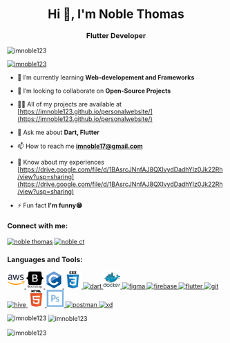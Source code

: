 <h1 align="center">Hi 👋, I'm Noble Thomas</h1>
<h3 align="center">Flutter Developer</h3>

<p align="left"> <img src="https://komarev.com/ghpvc/?username=imnoble123&label=Profile%20views&color=0e75b6&style=flat" alt="imnoble123" /> </p>

<p align="left"> <a href="https://github.com/ryo-ma/github-profile-trophy"><img src="https://github-profile-trophy.vercel.app/?username=imnoble123" alt="imnoble123" /></a> </p>

- 🌱 I’m currently learning **Web-developement and Frameworks**

- 👯 I’m looking to collaborate on **Open-Source Projects**

- 👨‍💻 All of my projects are available at [https://imnoble123.github.io/personalwebsite/](https://imnoble123.github.io/personalwebsite/)

- 💬 Ask me about **Dart, Flutter**

- 📫 How to reach me **imnoble17@gmail.com**

- 📄 Know about my experiences [https://drive.google.com/file/d/1BAsrcJNnfAJ8QXIvydDadhYlz0Jk22Rh/view?usp=sharing](https://drive.google.com/file/d/1BAsrcJNnfAJ8QXIvydDadhYlz0Jk22Rh/view?usp=sharing)

- ⚡ Fun fact **I'm funny😁**

<h3 align="left">Connect with me:</h3>
<p align="left">
<a href="https://linkedin.com/in/noble thomas" target="blank"><img align="center" src="https://raw.githubusercontent.com/rahuldkjain/github-profile-readme-generator/master/src/images/icons/Social/linked-in-alt.svg" alt="noble thomas" height="30" width="40" /></a>
<a href="https://stackoverflow.com/users/noble ct" target="blank"><img align="center" src="https://raw.githubusercontent.com/rahuldkjain/github-profile-readme-generator/master/src/images/icons/Social/stack-overflow.svg" alt="noble ct" height="30" width="40" /></a>
</p>

<h3 align="left">Languages and Tools:</h3>
<p align="left"> <a href="https://aws.amazon.com" target="_blank" rel="noreferrer"> <img src="https://raw.githubusercontent.com/devicons/devicon/master/icons/amazonwebservices/amazonwebservices-original-wordmark.svg" alt="aws" width="40" height="40"/> </a> <a href="https://getbootstrap.com" target="_blank" rel="noreferrer"> <img src="https://raw.githubusercontent.com/devicons/devicon/master/icons/bootstrap/bootstrap-plain-wordmark.svg" alt="bootstrap" width="40" height="40"/> </a> <a href="https://www.cprogramming.com/" target="_blank" rel="noreferrer"> <img src="https://raw.githubusercontent.com/devicons/devicon/master/icons/c/c-original.svg" alt="c" width="40" height="40"/> </a> <a href="https://www.w3schools.com/css/" target="_blank" rel="noreferrer"> <img src="https://raw.githubusercontent.com/devicons/devicon/master/icons/css3/css3-original-wordmark.svg" alt="css3" width="40" height="40"/> </a> <a href="https://dart.dev" target="_blank" rel="noreferrer"> <img src="https://www.vectorlogo.zone/logos/dartlang/dartlang-icon.svg" alt="dart" width="40" height="40"/> </a> <a href="https://www.docker.com/" target="_blank" rel="noreferrer"> <img src="https://raw.githubusercontent.com/devicons/devicon/master/icons/docker/docker-original-wordmark.svg" alt="docker" width="40" height="40"/> </a> <a href="https://www.figma.com/" target="_blank" rel="noreferrer"> <img src="https://www.vectorlogo.zone/logos/figma/figma-icon.svg" alt="figma" width="40" height="40"/> </a> <a href="https://firebase.google.com/" target="_blank" rel="noreferrer"> <img src="https://www.vectorlogo.zone/logos/firebase/firebase-icon.svg" alt="firebase" width="40" height="40"/> </a> <a href="https://flutter.dev" target="_blank" rel="noreferrer"> <img src="https://www.vectorlogo.zone/logos/flutterio/flutterio-icon.svg" alt="flutter" width="40" height="40"/> </a> <a href="https://git-scm.com/" target="_blank" rel="noreferrer"> <img src="https://www.vectorlogo.zone/logos/git-scm/git-scm-icon.svg" alt="git" width="40" height="40"/> </a> <a href="https://hive.apache.org/" target="_blank" rel="noreferrer"> <img src="https://www.vectorlogo.zone/logos/apache_hive/apache_hive-icon.svg" alt="hive" width="40" height="40"/> </a> <a href="https://www.w3.org/html/" target="_blank" rel="noreferrer"> <img src="https://raw.githubusercontent.com/devicons/devicon/master/icons/html5/html5-original-wordmark.svg" alt="html5" width="40" height="40"/> </a> <a href="https://www.photoshop.com/en" target="_blank" rel="noreferrer"> <img src="https://raw.githubusercontent.com/devicons/devicon/master/icons/photoshop/photoshop-line.svg" alt="photoshop" width="40" height="40"/> </a> <a href="https://postman.com" target="_blank" rel="noreferrer"> <img src="https://www.vectorlogo.zone/logos/getpostman/getpostman-icon.svg" alt="postman" width="40" height="40"/> </a> <a href="https://www.adobe.com/products/xd.html" target="_blank" rel="noreferrer"> <img src="https://cdn.worldvectorlogo.com/logos/adobe-xd.svg" alt="xd" width="40" height="40"/> </a> </p>

<p><img align="left" src="https://github-readme-stats.vercel.app/api/top-langs?username=imnoble123&show_icons=true&locale=en&layout=compact" alt="imnoble123" /></p>

<p>&nbsp;<img align="center" src="https://github-readme-stats.vercel.app/api?username=imnoble123&show_icons=true&locale=en" alt="imnoble123" /></p>

<p><img align="center" src="https://github-readme-streak-stats.herokuapp.com/?user=imnoble123&" alt="imnoble123" /></p>

